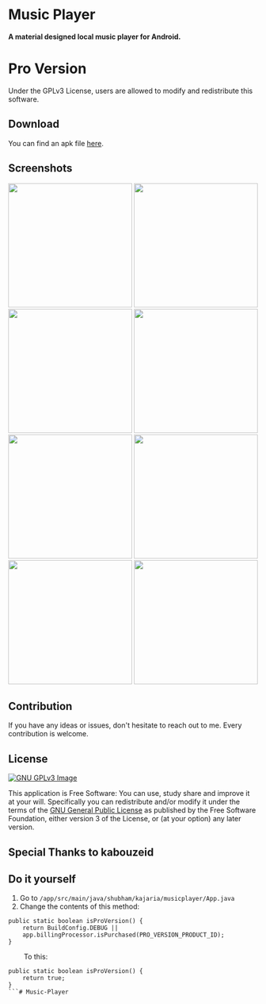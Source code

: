 # Music Player

**A material designed local music player for Android.**



# Pro Version
Under the GPLv3 License, users are allowed to modify and redistribute this software. 

## Download
You can find an apk file [here](https://play.google.com/store/apps/details?id=shubham.kajaria.musicplayer).

## Screenshots

[<img src="https://imgur.com/ysI6gcs.png" width=250>](https://imgur.com/ysI6gcs.png)
[<img src="https://imgur.com/LYKKeCE.png" width=250>](https://imgur.com/LYKKeCE.png)
[<img src="https://imgur.com/QhyQL8C.png" width=250>](https://imgur.com/QhyQL8C.png)
[<img src="https://imgur.com/aBiQxhC.png" width=250>](https://imgur.com/aBiQxhC.png)
[<img src="https://imgur.com/uurUXgZ.png" width=250>](https://imgur.com/uurUXgZ.png)
[<img src="https://imgur.com/rQCOP8E.png" width=250>](https://imgur.com/rQCOP8E.png)
[<img src="https://imgur.com/yWBXBFj.png" width=250>](https://imgur.com/yWBXBFj.png)
[<img src="https://imgur.com/WeEzabp.png" width=250>](https://imgur.com/WeEzabp.png)

## Contribution
If you have any ideas or issues, don't hesitate to reach out to me. Every contribution is welcome.

## License
[![GNU GPLv3 Image](https://www.gnu.org/graphics/gplv3-127x51.png)](http://www.gnu.org/licenses/gpl-3.0.en.html)  

This application is Free Software: You can use, study share and improve it at your
will. Specifically you can redistribute and/or modify it under the terms of the
[GNU General Public License](https://www.gnu.org/licenses/gpl.html) as
published by the Free Software Foundation, either version 3 of the License, or
(at your option) any later version.

## Special Thanks to kabouzeid
## Do it yourself

1. Go to `/app/src/main/java/shubham/kajaria/musicplayer/App.java`
2. Change the contents of this method:
```
public static boolean isProVersion() {
    return BuildConfig.DEBUG || 
    app.billingProcessor.isPurchased(PRO_VERSION_PRODUCT_ID);
}
```
&nbsp; &nbsp; &nbsp; &nbsp; To this:
```
public static boolean isProVersion() {
    return true;
}
```# Music-Player
